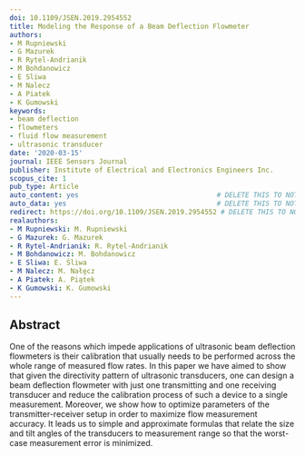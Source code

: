 ```yaml
---
doi: 10.1109/JSEN.2019.2954552
title: Modeling the Response of a Beam Deflection Flowmeter
authors:
- M Rupniewski
- G Mazurek
- R Rytel-Andrianik
- M Bohdanowicz
- E Sliwa
- M Nalecz
- A Piatek
- K Gumowski
keywords:
- beam deflection
- flowmeters
- fluid flow measurement
- ultrasonic transducer
date: '2020-03-15'
journal: IEEE Sensors Journal
publisher: Institute of Electrical and Electronics Engineers Inc.
scopus_cite: 1
pub_type: Article
auto_content: yes                                  # DELETE THIS TO NOT AUTO GENERATE CONTENT
auto_data: yes                                     # DELETE THIS TO NOT AUTO GENERATE METADATA
redirect: https://doi.org/10.1109/JSEN.2019.2954552 # DELETE THIS TO NOT REDIRECT
realauthors:
- M Rupniewski: M. Rupniewski
- G Mazurek: G. Mazurek
- R Rytel-Andrianik: R. Rytel-Andrianik
- M Bohdanowicz: M. Bohdanowicz
- E Sliwa: E. Śliwa
- M Nalecz: M. Nałȩcz
- A Piatek: A. Piątek
- K Gumowski: K. Gumowski
---
```



## Abstract
One of the reasons which impede applications of ultrasonic beam deflection flowmeters is their calibration that usually needs to be performed across the whole range of measured flow rates. In this paper we have aimed to show that given the directivity pattern of ultrasonic transducers, one can design a beam deflection flowmeter with just one transmitting and one receiving transducer and reduce the calibration process of such a device to a single measurement. Moreover, we show how to optimize parameters of the transmitter-receiver setup in order to maximize flow measurement accuracy. It leads us to simple and approximate formulas that relate the size and tilt angles of the transducers to measurement range so that the worst-case measurement error is minimized.
